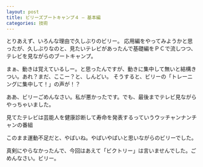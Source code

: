 ```yaml
---
layout: post
title: ビリーズブートキャンプ４ – 基本編
categories: 技術
---
```


とりあえず、いろんな理由で久しぶりのビリー。
応用編をやってみようかと思ったが、久しぶりなのと、見たいテレビがあったんで基礎編をＰＣで流しつつ、テレビを見ながらのブートキャンプ。

まぁ、動きは覚えているしー。と思ったんですが、動きに集中して無いと結構きつい。あれ？まだ、ここー？と、しんどい。
そうすると、ビリーの「トレーニングに集中して！」の声が！？

ああ、ビリーごめんなさい。私が悪かったです。でも、最後までテレビ見ながらやっちゃいました。

見てたテレビは芸能人を健康診断して寿命を発表するっていうウッチャンナンチャンの番組

このまま運動不足だと、やばいね。やばいやばいと思いながらのビリーでした。

真剣にやらなかったんで、今回はあえて「ビクトリー」は言いませんでした。ごめんなさい。ビリー。

